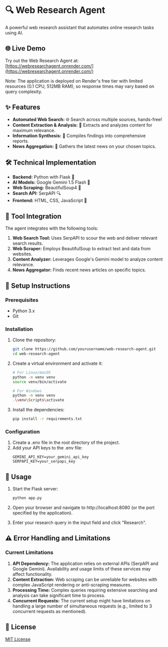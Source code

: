 # **🔍 Web Research Agent**

A powerful web research assistant that automates online research tasks using AI.

## **🌐 Live Demo**

Try out the Web Research Agent at: [https://webresearchagent.onrender.com/](https://webresearchagent.onrender.com/)

Note: The application is deployed on Render's free tier with limited resources (0.1 CPU, 512MB RAM), so response times may vary based on query complexity.

## **✨ Features**

* **Automated Web Search:** 🌐 Search across multiple sources, hands-free!
* **Content Extraction & Analysis:** 🧠 Extracts and analyzes content for maximum relevance.
* **Information Synthesis:** 📝 Compiles findings into comprehensive reports.
* **News Aggregation:** 📰 Gathers the latest news on your chosen topics.

## **🛠️ Technical Implementation**

* **Backend:** Python with Flask 🐍
* **AI Models:** Google Gemini 1.5 Flash 🤖
* **Web Scraping:** BeautifulSoup4 🍜
* **Search API:** SerpAPI 🔍
* **Frontend:** HTML, CSS, JavaScript 🎨

## **🔗 Tool Integration**

The agent integrates with the following tools:

1. **Web Search Tool:** Uses SerpAPI to scour the web and deliver relevant search results.
2. **Web Scraper:** Employs BeautifulSoup to extract text and data from websites.
3. **Content Analyzer:** Leverages Google's Gemini model to analyze content relevance.
4. **News Aggregator:** Finds recent news articles on specific topics.

## **🚀 Setup Instructions**

### **Prerequisites**

* Python 3.x
* Git

### **Installation**

1. Clone the repository:
   ```bash
   git clone https://github.com/yourusername/web-research-agent.git
   cd web-research-agent
   ```

2. Create a virtual environment and activate it:
   ```bash
   # For Linux/macOS
   python -m venv venv
   source venv/bin/activate

   # For Windows
   python -m venv venv
   .\venv\Scripts\activate
   ```

3. Install the dependencies:
   ```bash
   pip install -r requirements.txt
   ```

### **Configuration**

1. Create a .env file in the root directory of the project.
2. Add your API keys to the .env file:
   ```
   GEMINI_API_KEY=your_gemini_api_key
   SERPAPI_KEY=your_serpapi_key
   ```

## **🎯 Usage**

1. Start the Flask server:
   ```bash
   python app.py
   ```

2. Open your browser and navigate to http://localhost:8080 (or the port specified by the application).
3. Enter your research query in the input field and click "Research".

## **⚠️ Error Handling and Limitations**

### **Current Limitations**

1. **API Dependency:** The application relies on external APIs (SerpAPI and Google Gemini). Availability and usage limits of these services may affect functionality.
2. **Content Extraction:** Web scraping can be unreliable for websites with complex JavaScript rendering or anti-scraping measures.
3. **Processing Time:** Complex queries requiring extensive searching and analysis can take significant time to process.
4. **Concurrent Requests:** The current setup might have limitations on handling a large number of simultaneous requests (e.g., limited to 3 concurrent requests as mentioned).

## **📜 License**

[MIT License](LICENSE)
